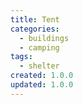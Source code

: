 ```yaml
---
title: Tent
categories:
  - buildings
  - camping
tags:
  - shelter
created: 1.0.0
updated: 1.0.0
---
```

